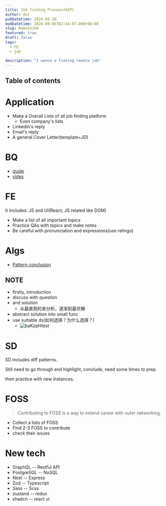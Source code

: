 ```yaml
---
title: Job finding Process(WIP)
author: dot
pubDatetime: 2024-05-30
modDatetime: 2024-09-05T02:44:07.000+08:00
slug: RemoteJob
featured: true
draft: false
tags:
  - FE
  - job

description: "I wanna a fxxking remote job"
---
```


## Table of contents

# Application

- Make a Overall Lists of all job finding platform
  - Even company's lists
- Linkedin's reply
- Email's reply
- A general Cover Letter(template+JD)

# BQ

- [guide](https://www.designgurus.io/course-play/grokking-behavioral-interview/doc/6415b3fd6f3b018367901cdb)
- [vides](https://www.youtube.com/@TheCompaniesExpert/videos)

# FE

It includes: JS and UI(React, JS related like DOM)

- Make a list of all important topics
- Practice QAs with topics and make notes
- Be careful with pronunciation and expressions(use relingo)

# Algs

- [Pattern conclusion](https://www.designgurus.io/course-play/grokking-the-coding-interview/doc/64865387eaaadd1855385848)

## NOTE

- firstly, introduction
- discuss with question
- and solution
  - 从最直观的来分析，逐渐到最优解
- abstract solution into small func
- use suitable ds(如何选择？为什么选择？)
  - ![baKzpHtest](https://cdn.jsdelivr.net/gh/h3x311/upic@main/LC3/2024/baKzpHtest.png)

# SD

SD includes diff patterns.

Still need to go through and highlight, conclude, need some times to prep.

then practice with new instances.

# FOSS

> Contributing to FOSS is a way to extend career with outer networking.

- Collect a lists of FOSS
- Find 2-3 FOSS to contribute
- check their issues

# New tech

- GraphQL -- Restful API
- PostgreSQL -- NoSQL
- Nest -- Express
- Zod -- Typescript
- Sass -- Scss
- zustand -- redux
- shadcn -- react ui
